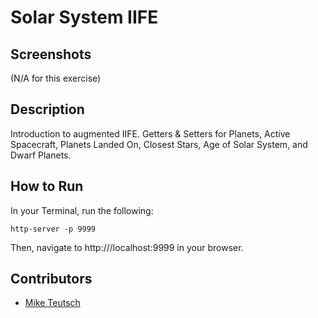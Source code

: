# Solar System IIFE


## Screenshots
(N/A for this exercise)

## Description
Introduction to augmented IIFE. Getters & Setters for Planets, Active Spacecraft, Planets Landed On, Closest Stars, Age of Solar System, and Dwarf Planets.

## How to Run
In your Terminal, run the following:
```
http-server -p 9999
```
Then, navigate to http:///localhost:9999 in your browser.

## Contributors
- [Mike Teutsch](https://github.com/mgteutsch)

